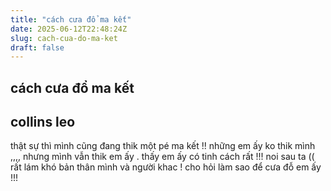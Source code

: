 ```yaml
---
title: "cách cưa đổ ma kết"
date: 2025-06-12T22:48:24Z
slug: cach-cua-do-ma-ket
draft: false
---
```


## cách cưa đổ ma kết

## collins leo

thật sự thì mình cũng đang thik một pé ma kết !! những em ấy ko thik mình ,,,, nhưng mình vẫn thik em  ấy . thấy em ấy có tinh cách rất !!! noi sau ta (( rất lám khó bản thân mình và người khac ! cho hỏi làm sao để cưa đỗ em ấy !!!